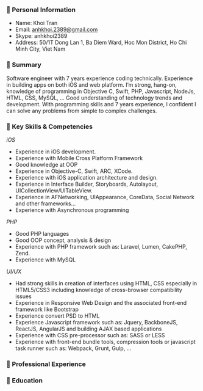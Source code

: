 ### :small_orange_diamond: Personal Information

- Name: Khoi Tran
- Email: anhkhoi.2389@gmail.com 
- Skype: anhkhoi2389
- Address: 50/1T Dong Lan 1, Ba Diem Ward, Hoc Mon District, Ho Chi Minh City, Viet Nam

### :small_orange_diamond: Summary
Software engineer with 7 years experience coding technically. Experience in building apps on both iOS and web platform. I’m strong, hang-on, knowledge of programming in Objective C, Swift, PHP, Javascript, NodeJs, HTML, CSS, MySQL, … Good understanding of technology trends and development. With programming skills and 7 years experience, I confident I can solve any problems from simple to complex challenges.

### :small_orange_diamond: Key Skills & Competencies

*iOS*
- Experience in iOS development.
- Experience with Mobile Cross Platform Framework
- Good knowledge at OOP 
- Experience in Objective-C, Swift, ARC, XCode.
- Experience with iOS application architecture and design.
- Experience in Interface Builder, Storyboards, Autolayout, UICollectionView/UITableView.
- Experience in AFNetworking, UIAppearance, CoreData, Social Network and other frameworks…
- Experience with Asynchronous programming

*PHP*
- Good PHP languages
- Good OOP concept, analysis & design
- Experience with PHP framework such as: Laravel, Lumen, CakePHP, Zend.
- Experience with MySQL

*UI/UX*
- Had strong skills in creation of interfaces using HTML, CSS especially in HTML5/CSS3 including knowledge of cross-browser compatibility issues
- Experience in Responsive Web Design and the associated front-end framework like Bootstrap
- Experience convert PSD to HTML
- Experience Javascript framework such as: Jquery, BackboneJS, ReactJS, AngularJS and building AJAX based applications
- Experience with CSS pre-processor such as: SASS or LESS
- Experience with front-end bundle tools, compression tools or javascript task runner such as: Webpack, Grunt, Gulp, ... 


### :small_orange_diamond: Professional Experience

### :small_orange_diamond: Education


<!--
**anhkhoi/anhkhoi** is a ✨ _special_ ✨ repository because its `README.md` (this file) appears on your GitHub profile.

Here are some ideas to get you started:

- 🔭 I’m currently working on ...
- 🌱 I’m currently learning ...
- 👯 I’m looking to collaborate on ...
- 🤔 I’m looking for help with ...
- 💬 Ask me about ...
- 📫 How to reach me: ...
- 😄 Pronouns: ...
- ⚡ Fun fact: ...
-->
